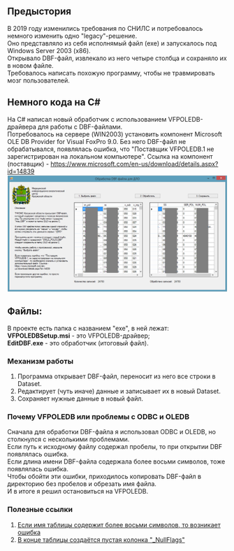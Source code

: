 ## Предыстория

В 2019 году изменились требования по СНИЛС и потребовалось немного изменить одно "legacy"-решение.  
Оно представляло из себя исполнямый файл (exe) и запускалось под Windows Server 2003 (x86).  
Открывало DBF-файл, извлекало из него четыре столбца и сохраняло их в новом файле.  
Требовалось написать похожую программу, чтобы не травмировать мозг пользователей.  

## Немного кода на C#
На C# написал новый обработчик с использованием VFPOLEDB-драйвера для работы с DBF-файлами.  
Потребовалось на сервере (WIN2003) установить компонент Microsoft OLE DB Provider for Visual FoxPro 9.0. 
Без него DBF-файл не обрабатывался, появлялась ошибка, что "Поставщик VFPOLEDB.1 не зарегистрирован на локальном компьютере". 
Ссылка на компонент (поставщик) - https://www.microsoft.com/en-us/download/details.aspx?id=14839  
![Image alt](https://github.com/valerymamontov/screenshots/blob/master/EditDBF.png)

## Файлы:
В проекте есть папка с названием "exe", в ней лежат:  
**VFPOLEDBSetup.msi** - это VFPOLEDB-драйвер;  
**EditDBF.exe** - это обработчик (итоговый файл).  

### Механизм работы
 1. Программа открывает DBF-файл, переносит из него все строки в Dataset. 
 2. Редактирует (чуть иначе) данные и записывает их в новый Dataset.
 3. Сохраняет нужные данные в новый файл.

### Почему VFPOLEDB или проблемы с ODBC и OLEDB
Сначала для обработки DBF-файла я использовал ODBC и OLEDB, но столкнулся с несколькими проблемами.  
Если путь к исходному файлу содержал пробелы, то при открытии DBF появлялась ошибка.  
Если длина имени DBF-файла содержала более восьми символов, тоже появлялась ошибка.  
Чтобы обойти эти ошибки, приходилось копировать DBF-файл в директорию без пробелов и обрезать имя файла.  
И в итоге я решил остановиться на VFPOLEDB.  

### Полезные ссылки
 1. [Если имя таблицы содержит более восьми символов, то возникает ошибка](https://social.msdn.microsoft.com/Forums/ru-RU/06a350bb-4447-4893-8cf8-ed2bbdedfe37/-dbf-oledbconnection?forum=fordesktopru)
 2. [В конце таблицы создаётся пустая колонка "_NullFlags"](https://stackoverflow.com/questions/30886730/adding-data-to-dbf-file-adds-column-nullflags)
